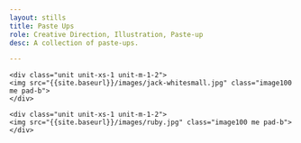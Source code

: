 ```yaml
---
layout: stills
title: Paste Ups
role: Creative Direction, Illustration, Paste-up
desc: A collection of paste-ups.

---
```





<div class="grid pad-t">   
    
    <div class="unit unit-xs-1 unit-m-1-2">
    <img src="{{site.baseurl}}/images/jack-whitesmall.jpg" class="image100 me pad-b">
    </div>
    
    <div class="unit unit-xs-1 unit-m-1-2">
    <img src="{{site.baseurl}}/images/ruby.jpg" class="image100 me pad-b">
    </div>
</div>  
